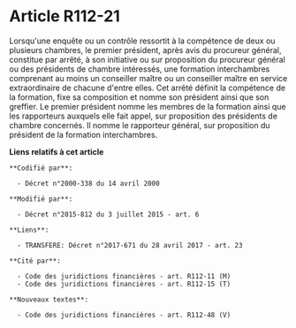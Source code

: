 # Article R112-21

Lorsqu'une enquête ou un contrôle ressortit à la compétence de deux ou plusieurs chambres, le premier président, après avis
du procureur général, constitue par arrêté, à son initiative ou sur proposition du procureur général ou des présidents de
chambre intéressés, une formation interchambres comprenant au moins un conseiller maître ou un conseiller maître en service
extraordinaire de chacune d'entre elles. Cet arrêté définit la compétence de la formation, fixe sa composition et nomme son
président ainsi que son greffier. Le premier président nomme les membres de la formation ainsi que les rapporteurs auxquels
elle fait appel, sur proposition des présidents de chambre concernés. Il nomme le rapporteur général, sur proposition du
président de la formation interchambres.

**Liens relatifs à cet article**

	**Codifié par**:

	  - Décret n°2000-338 du 14 avril 2000

	**Modifié par**:

	  - Décret n°2015-812 du 3 juillet 2015 - art. 6

	**Liens**:

	  - TRANSFERE: Décret n°2017-671 du 28 avril 2017 - art. 23

	**Cité par**:

	  - Code des juridictions financières - art. R112-11 (M)
	  - Code des juridictions financières - art. R112-15 (T)

	**Nouveaux textes**:

	  - Code des juridictions financières - art. R112-48 (V)
